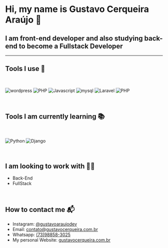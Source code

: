 # Hi, my name is **Gustavo Cerqueira Araújo** 👋 

## I am front-end developer and also studying back-end to become a Fullstack Developer

---

## Tools I use 🧰

<br>

![wordpress](https://img.shields.io/badge/Web-Wordpress-<>?style=plastic&logo=wordpress) ![PHP](https://img.shields.io/badge/Language-PHP-<>?style=plastic&logo=php) ![Javascript](https://img.shields.io/badge/Language-PHP-<>?style=plastic&logo=php) ![mysql](https://img.shields.io/badge/Language-Javascript-<>?style=plastic&logo=javascript) ![Laravel](https://img.shields.io/badge/Framework-Laravel-<>?style=plastic&logo=laravel) ![PHP](https://img.shields.io/badge/FrontEnd-HTML/CSS-<>?style=plastic&logo=css)

<br>

## Tools I am currently learning 📚

<br>

![Python](https://img.shields.io/badge/Language-Python-<>?style=plastic&logo=python) ![Django](https://img.shields.io/badge/Framework-Django-<>?style=plastic&logo=django)

<br>

## I am looking to work with 👨‍💻

- Back-End
- FullStack

<br>

## How to contact me 📬

- Instagram: [@gustavoaraujodev](https://www.instagram.com/gustavoaraujodev/)
- Email: contato@gustavocerqueira.com.br
- Whatsapp: [(73)98858-3025](tel:73988583025)
- My personal Website: [gustavocerqueira.com.br](https://gustavocerqueira.com.br/)